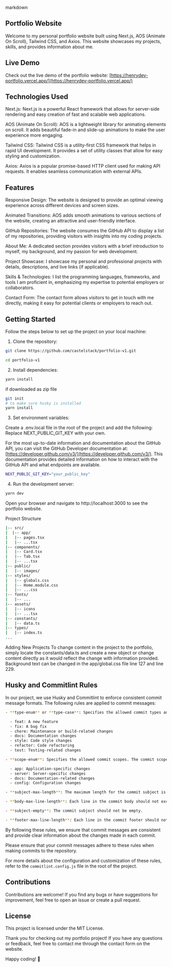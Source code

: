 <!-- @format -->

markdown

## Portfolio Website

Welcome to my personal portfolio website built using Next.js, AOS (Animate On Scroll), Tailwind CSS, and Axios. This website showcases my projects, skills, and provides information about me.

## Live Demo

Check out the live demo of the portfolio website: [https://henrydev-portfolio.vercel.app/](https://henrydev-portfolio.vercel.app/)

## Technologies Used

Next.js: Next.js is a powerful React framework that allows for server-side rendering and easy creation of fast and scalable web applications.

AOS (Animate On Scroll): AOS is a lightweight library for animating elements on scroll. It adds beautiful fade-in and slide-up animations to make the user experience more engaging.

Tailwind CSS: Tailwind CSS is a utility-first CSS framework that helps in rapid UI development. It provides a set of utility classes that allow for easy styling and customization.

Axios: Axios is a popular promise-based HTTP client used for making API requests. It enables seamless communication with external APIs.

## Features

Responsive Design: The website is designed to provide an optimal viewing experience across different devices and screen sizes.

Animated Transitions: AOS adds smooth animations to various sections of the website, creating an attractive and user-friendly interface.

GitHub Repositories: The website consumes the GitHub API to display a list of my repositories, providing visitors with insights into my coding projects.

About Me: A dedicated section provides visitors with a brief introduction to myself, my background, and my passion for web development.

Project Showcase: I showcase my personal and professional projects with details, descriptions, and live links (if applicable).

Skills & Technologies: I list the programming languages, frameworks, and tools I am proficient in, emphasizing my expertise to potential employers or collaborators.

Contact Form: The contact form allows visitors to get in touch with me directly, making it easy for potential clients or employers to reach out.

## Getting Started

Follow the steps below to set up the project on your local machine:

1. Clone the repository:

```bash
git clone https://github.com/castelstack/portfolio-v1.git

cd portfolio-v1
```

2. Install dependencies:

```bash
yarn install
```

if downloaded as zip file

```bash
git init
# to make sure husky is installed
yarn install
```

3. Set environment variables:

Create a .env.local file in the root of the project and add the following:
Replace NEXT_PUBLIC_GIT_KEY with your own.

For the most up-to-date information and documentation about the GitHub API, you can visit the GitHub Developer documentation at: [https://developer.github.com/v3/](https://developer.github.com/v3/). This documentation provides detailed information on how to interact with the GitHub API and what endpoints are available.

```bash
NEXT_PUBLIC_GIT_KEY="your_public_key"
```

4. Run the development server:

```bash
yarn dev
```

Open your browser and navigate to http://localhost:3000 to see the portfolio website.

Project Structure

```bash
|-- src/
|  |-- app/
|   |-- pages.tsx
|   |-- ...tsx
|-- components/
|   |-- Card.tsx
|   |-- Tab.tsx
|   |-- ...tsx
|-- public/
|   |-- images/
|-- styles/
|   |-- globals.css
|   |-- Home.module.css
|   |-- ...css
|-- fonts/
|   |-- ...
|-- assets/
|   |-- icons
|   |-- ...tsx
|-- constants/
|   |-- data.ts
|-- types/
|   |-- index.ts
...
```

Adding New Projects
To change content in the project to the portfolio, simply locate the constants/data.ts and create a new object or change content directly as it would reflect the change with information provided. Background text can be changed in the app/global.css file line 127 and line 229.

## Husky and Commitlint Rules

In our project, we use Husky and Commitlint to enforce consistent commit message formats. The following rules are applied to commit messages:

```bash
- **type-enum** or **type-case**: Specifies the allowed commit types and their case. The commit types should be one of the following:

  - feat: A new feature
  - fix: A bug fix
  - chore: Maintenance or build-related changes
  - docs: Documentation changes
  - style: Code style changes
  - refactor: Code refactoring
  - test: Testing-related changes

- **scope-enum**: Specifies the allowed commit scopes. The commit scopes should be one of the following:

  - app: Application-specific changes
  - server: Server-specific changes
  - docs: Documentation-related changes
  - config: Configuration changes

- **subject-max-length**: The maximum length for the commit subject is 50 characters.

- **body-max-line-length**: Each line in the commit body should not exceed 72 characters.

- **subject-empty**: The commit subject should not be empty.

- **footer-max-line-length**: Each line in the commit footer should not exceed 72 characters.
```

By following these rules, we ensure that commit messages are consistent and provide clear information about the changes made in each commit.

Please ensure that your commit messages adhere to these rules when making commits to the repository.

For more details about the configuration and customization of these rules, refer to the `commitlint.config.js` file in the root of the project.

## Contributions

Contributions are welcome! If you find any bugs or have suggestions for improvement, feel free to open an issue or create a pull request.

## License

This project is licensed under the MIT License.

Thank you for checking out my portfolio project! If you have any questions or feedback, feel free to contact me through the contact form on the website.

Happy coding! 🚀
